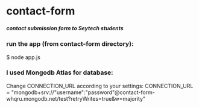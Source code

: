 # contact-form
##### contact submission form to Seytech students

### run the app (from contact-form directory): 
 $ node app.js 

### I used Mongodb Atlas for database:
Change CONNECTION_URL according to your settings:
CONNECTION_URL = "mongodb+srv://"username":"password"@contact-form-whqru.mongodb.net/test?retryWrites=true&w=majority"


